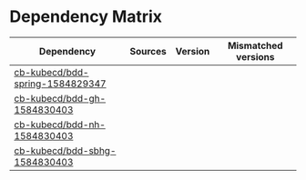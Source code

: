 # Dependency Matrix

Dependency | Sources | Version | Mismatched versions
---------- | ------- | ------- | -------------------
[cb-kubecd/bdd-spring-1584829347](https://github.com/cb-kubecd/bdd-spring-1584829347.git) |  | []() | 
[cb-kubecd/bdd-gh-1584830403](https://github.com/cb-kubecd/bdd-gh-1584830403.git) |  | []() | 
[cb-kubecd/bdd-nh-1584830403](https://github.com/cb-kubecd/bdd-nh-1584830403.git) |  | []() | 
[cb-kubecd/bdd-sbhg-1584830403](https://github.com/cb-kubecd/bdd-sbhg-1584830403.git) |  | []() | 

